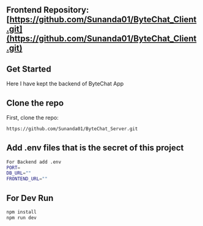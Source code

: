 ## Frontend Repository: [https://github.com/Sunanda01/ByteChat_Client.git](https://github.com/Sunanda01/ByteChat_Client.git)

## Get Started
Here I have kept the backend of ByteChat App

## Clone the repo
First, clone the repo:
```bash
https://github.com/Sunanda01/ByteChat_Server.git
```

## Add .env files that is the secret of this project
```bash
For Backend add .env
PORT=
DB_URL=""
FRONTEND_URL=""
```

## For Dev Run
```bash
npm install
npm run dev
```
